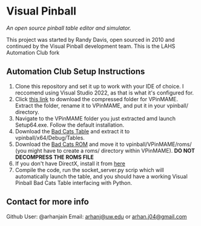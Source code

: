 # Visual Pinball

*An open source pinball table editor and simulator.*

This project was started by Randy Davis, open sourced in 2010 and continued by the Visual Pinball development team.
This is the LAHS Automation Club fork
## Automation Club Setup Instructions
1) Clone this repository and set it up to work with your IDE of choice. I reccomend using Visual Studio 2022, as that is what it's configured for.
2) Click [this link](https://github.com/vpinball/pinmame/releases/download/v3.4-336-cb9701e/Main.Download.-.VPinMAME34_Minimal.zip) to download the compressed folder for VPinMAME. Extract the folder, rename it to VPinMAME, and put it in your vpinball/ directory.
3) Navigate to the VPinMAME folder you just extracted amd launch Setup64.exe. Follow the default installation.
4) Download the [Bad Cats Table](https://drive.google.com/file/d/14720LJ2FxGfDSd7bel5x97ney5mURGKs/view?usp=sharing) and extract it to vpinball/x64/Debug/Tables.
5) Download the [Bad Cats ROM](https://drive.google.com/file/d/18Aouh4Xikq9UkjnP9975L49STgszuUSm/view?usp=sharing) and move it to vpinball/VPinMAME/roms/ (you might have to create a roms/ directory within VPinMAME). **DO NOT DECOMPRESS THE ROMS FILE**
6) If you don't have DirectX, install it from [here](https://www.microsoft.com/en-us/download/details.aspx?id=6812)
7) Compile the code, run the socket_server.py scrip which will automatically launch the table, and you should have a working Visual Pinball Bad Cats Table interfacing with Python. 



## Contact for more info
Github User: @arhanjain
Email: arhanj@uw.edu or arhan.j04@gmail.com
